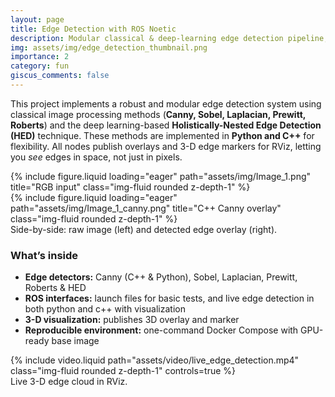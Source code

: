 ```yaml
---
layout: page
title: Edge Detection with ROS Noetic
description: Modular classical & deep-learning edge detection pipeline, featuring real-time C++ and Python nodes.
img: assets/img/edge_detection_thumbnail.png
importance: 2
category: fun
giscus_comments: false
---
```



This project implements a robust and modular edge detection system using classical image processing methods (**Canny, Sobel, Laplacian, Prewitt, Roberts**) and the deep learning-based **Holistically-Nested Edge Detection (HED)** technique. These methods are implemented in **Python and C++** for flexibility.
All nodes publish overlays and 3-D edge markers for RViz, letting you *see* edges in space, not just in pixels.

<div class="row">
  <div class="col-sm mt-3 mt-md-0">
    {% include figure.liquid loading="eager" path="assets/img/Image_1.png"
       title="RGB input" class="img-fluid rounded z-depth-1" %}
  </div>
  <div class="col-sm mt-3 mt-md-0">
    {% include figure.liquid loading="eager" path="assets/img/Image_1_canny.png"
       title="C++ Canny overlay" class="img-fluid rounded z-depth-1" %}
  </div>
</div>
<div class="caption">
  Side-by-side: raw image (left) and detected edge overlay (right).
</div>

### What’s inside

* **Edge detectors:** Canny (C++ & Python), Sobel, Laplacian, Prewitt, Roberts & HED  
* **ROS interfaces:** launch files for basic tests, and live edge detection in both python and c++ with visualization  
* **3-D visualization:** publishes 3D overlay and marker 
* **Reproducible environment:** one-command Docker Compose with GPU-ready base image  
<div class="row mt-3">
  <div class="col-sm mt-3 mt-md-0">
      {% include video.liquid path="assets/video/live_edge_detection.mp4" class="img-fluid rounded z-depth-1" controls=true %}
  </div>
</div>
<div class="caption">
  Live 3-D edge cloud in RViz.
</div>

<!-- Need the code?  <a href="https://github.com/fmdazhar/neura_ai">Browse the repository on GitHub</a>. -->
